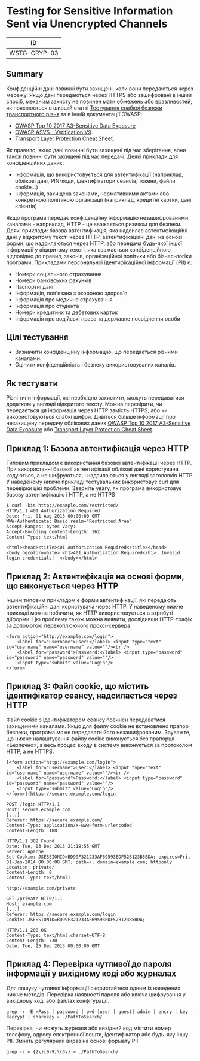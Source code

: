# Testing for Sensitive Information Sent via Unencrypted Channels
| ID |
|---|
| WSTG-CRYP-03 |

## Summary
Конфіденційні дані повинні бути захищені, коли вони передаються через мережу. Якщо дані передаються через HTTPS або зашифровані в інший спосіб, механізм захисту не повинен мати обмежень або вразливостей, як пояснюється в ширшій статті [Тестування слабкої безпеки транспортного рівня](https://owasp.org/www-project-web-security-testing-guide/stable/4-Web_Application_Security_Testing/09-Testing_for_Weak_Cryptography/01-Testing_for_Weak_Transport_Layer_Security)  та в іншій документації OWASP:
- [OWASP Top 10 2017 A3-Sensitive Data Exposure](https://owasp.org/www-project-top-ten/2017/A3_2017-Sensitive_Data_Exposure)
- [OWASP ASVS - Verification V9](https://github.com/OWASP/ASVS/blob/master/4.0/en/0x17-V9-Communications.md).
- [Transport Layer Protection Cheat Sheet](https://cheatsheetseries.owasp.org/cheatsheets/Transport_Layer_Security_Cheat_Sheet.html).

Як правило, якщо дані повинні бути захищені під час зберігання, вони також повинні бути захищені під час передачі. Деякі приклади для конфіденційних даних:
- Інформація, що використовується для автентифікації (наприклад, облікові дані, PIN-коди, ідентифікатори сеансів, токени, файли cookie...)
- Інформація, захищена законами, нормативними актами або конкретною політикою організації (наприклад, кредитні картки, дані клієнтів)

Якщо програма передає конфіденційну інформацію незашифрованими каналами - наприклад, HTTP - це вважається ризиком для безпеки. Деякі приклади: базова автентифікація, яка надсилає автентифікаційні дані у відкритому тексті через HTTP, автентифікаційні дані на основі форми, що надсилаються через HTTP, або передача будь-якої іншої інформації у відкритому тексті, яка вважається конфіденційною відповідно до правил, законів, організаційної політики або бізнес-логіки програми.
Прикладами персональної ідентифікаційної інформації (PII) є:
- Номери соціального страхування
- Номери банківських рахунків
- Паспортні дані
- Інформація, пов'язана з охороною здоров'я
- Інформація про медичне страхування
- Інформація про студента
- Номери кредитних та дебетових карток
- Інформація про водійські права та державне посвідчення особи

## Цілі тестування
- Визначити конфіденційну інформацію, що передається різними каналами.
- Оцінити конфіденційність і безпеку використовуваних каналів.

## Як тестувати
Різні типи інформації, які необхідно захистити, можуть передаватися додатком у вигляді відкритого тексту. Можна перевірити, чи передається ця інформація через HTTP замість HTTPS, або чи використовуються слабкі шифри. Дивіться більше інформації про незахищену передачу облікових даних [OWASP Top 10 2017 A3-Sensitive Data Exposure](https://owasp.org/www-project-top-ten/2017/A3_2017-Sensitive_Data_Exposure) або [Transport Layer Protection Cheat Sheet](https://cheatsheetseries.owasp.org/cheatsheets/Transport_Layer_Security_Cheat_Sheet.html).

## Приклад 1: Базова автентифікація через HTTP
Типовим прикладом є використання базової автентифікації через HTTP. При використанні базової автентифікації облікові дані користувача кодуються, а не шифруються, і надсилаються у вигляді заголовків HTTP. У наведеному нижче прикладі тестувальник використовує curl для перевірки цієї проблеми. Зверніть увагу, як програма використовує базову автентифікацію і HTTP, а не HTTPS
```
$ curl -kis http://example.com/restricted/
HTTP/1.1 401 Authorization Required
Date: Fri, 01 Aug 2013 00:00:00 GMT
WWW-Authenticate: Basic realm="Restricted Area"
Accept-Ranges: bytes Vary:
Accept-Encoding Content-Length: 162
Content-Type: text/html

<html><head><title>401 Authorization Required</title></head>
<body bgcolor=white> <h1>401 Authorization Required</h1>  Invalid login credentials!  </body></html>
```

## Приклад 2: Автентифікація на основі форми, що виконується через HTTP
Іншим типовим прикладом є форми автентифікації, які передають автентифікаційні дані користувача через HTTP. У наведеному нижче прикладі можна побачити, як HTTP використовується в атрибуті діїформи. Цю проблему також можна виявити, дослідивши HTTP-трафік за допомогою перехоплюючого проксі-сервера.
```
<form action="http://example.com/login">
    <label for="username">User:</label> <input type="text" id="username" name="username" value=""/><br />
    <label for="password">Password:</label> <input type="password" id="password" name="password" value=""/>
    <input type="submit" value="Login"/>
</form>
```

## Приклад 3: Файл cookie, що містить ідентифікатор сеансу, надсилається через HTTP
Файл cookie з ідентифікатором сеансу повинен передаватися захищеними каналами. Якщо для файлу cookie не встановлено прапор безпеки, програма може передавати його незашифрованим. Зауважте, що нижче налаштування файлу cookie виконується без прапорця «Безпечно», а весь процес входу в систему виконується за протоколом HTTP, а не HTTPS.
```
[<form action="http://example.com/login">
    <label for="username">User:</label> <input type="text" id="username" name="username" value=""/><br />
    <label for="password">Password:</label> <input type="password" id="password" name="password" value=""/>
    <input type="submit" value="Login"/>
</form>](https://secure.example.com/login

POST /login HTTP/1.1
Host: secure.example.com
[...]
Referer: https://secure.example.com/
Content-Type: application/x-www-form-urlencoded
Content-Length: 188

HTTP/1.1 302 Found
Date: Tue, 03 Dec 2013 21:18:55 GMT
Server: Apache
Set-Cookie: JSESSIONID=BD99F321233AF69593EDF52B123B5BDA; expires=Fri, 01-Jan-2014 00:00:00 GMT; path=/; domain=example.com; httponly
Location: private/
Content-Length: 0
Content-Type: text/html)
```
```
http://example.com/private

GET /private HTTP/1.1
Host: example.com
[...]
Referer: https://secure.example.com/login
Cookie: JSESSIONID=BD99F321233AF69593EDF52B123B5BDA;

HTTP/1.1 200 OK
Content-Type: text/html;charset=UTF-8
Content-Length: 730
Date: Tue, 25 Dec 2013 00:00:00 GMT
```
## Приклад 4: Перевірка чутливої до пароля інформації у вихідному коді або журналах
Для пошуку чутливої інформації скористайтеся одним із наведених нижче методів.
Перевірка наявності пароля або ключа шифрування у вихідному коді або файлах конфігурації.
```
grep -r -E «Pass | password | pwd |user | guest| admin | encry | key | decrypt | sharekey » ./PathToSearch/
```
Перевірка, чи можуть журнали або вихідний код містити номер телефону, адресу електронної пошти, ідентифікатор або будь-яку іншу PII. Змініть регулярний вираз на основі формату PII.
```
grep -r « {2\}[0-9]\{6\} » ./PathToSearch/
```




